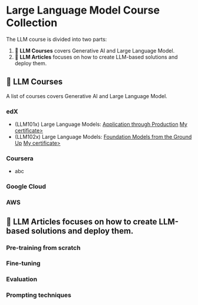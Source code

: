 # Large Language Model Course Collection

<p align="center"></p>

The LLM course is divided into two parts:

1. 🧩 **LLM Courses** covers Generative AI and Large Language Model.
2. 👷 **LLM Articles** focuses on how to create LLM-based solutions and deploy them.

## 📝 LLM Courses

A list of courses covers Generative AI and Large Language Model.
### edX
* (LLM101x) Large Language Models: <a href="https://learning.edx.org/course/course-v1:Databricks+LLM101x+3T2023/home">Application through Production</a> <a href="https://courses.edx.org/certificates/a00af4c099c0490bae60ba24c86ea990">My certificate></a>
* (LLM102x) Large Language Models: <a href="https://learning.edx.org/course/course-v1:Databricks+LLM102x+2T2023/home">Foundation Models from the Ground Up</a> <a href="">My certificate></a>
### Coursera
* abc
### Google Cloud

### AWS

## 📝 LLM Articles focuses on how to create LLM-based solutions and deploy them. 

### Pre-training from scratch
### Fine-tuning
### Evaluation
### Prompting techniques 


